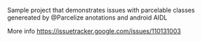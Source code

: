 Sample project that demonstrates issues with parcelable classes genereated by @Parcelize anotations and android AIDL

More info https://issuetracker.google.com/issues/110131003
